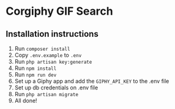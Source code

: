 # Corgiphy GIF Search

## Installation instructions

1. Run `composer install`
2. Copy `.env.example` to `.env`
3. Run `php artisan key:generate`
4. Run `npm install`
5. Run `npm run dev`
5. Set up a Giphy app and add the `GIPHY_API_KEY` to the .env file
6. Set up db credentials on .env file
7. Run `php artisan migrate`
8. All done!
